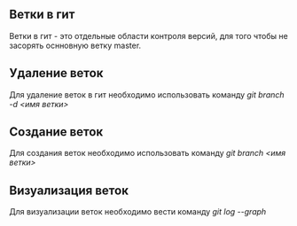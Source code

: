 ## Ветки в гит

Ветки в гит - это отдельные области контроля версий, для того чтобы не засорять оснновную ветку master.

## Удаление веток

Для удаление веток в гит необходимо использовать команду *git branch -d <имя ветки>*

## Создание веток

Для создания веток необходимо использовать команду *git branch <имя ветки>*

## Визуализация веток

Для визуализации веток необходимо вести команду *git log --graph*
